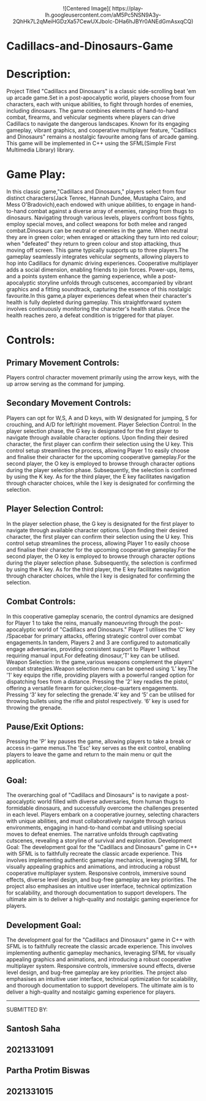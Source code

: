
<div align="center">
  ![Centered Image](
https://play-lh.googleusercontent.com/aM5Pc5NSN9A3y-2QhHk7L2qMeiHGDzXa57CewUXJbolc-DHa6hJBYr0ANEdGmAsxqCQ)
</div>




# Cadillacs-and-Dinosaurs-Game


# Description:

Project Titled "Cadillacs and Dinosaurs" is a classic side-scrolling beat 'em up arcade
game.Set in a post-apocalyptic world, players choose from four characters, each
with unique abilities, to fight through hordes of enemies, including dinosaurs. The
game combines elements of hand-to-hand combat, firearms, and vehicular segments
where players can drive Cadillacs to navigate the dangerous landscapes. Known for
its engaging gameplay, vibrant graphics, and cooperative multiplayer feature,
"Cadillacs and Dinosaurs" remains a nostalgic favourite among fans of arcade
gaming.
This game will be implemented in C++ using the SFML(Simple First Multimedia
Library) library.

# Game Play:

In this classic game,"Cadillacs and Dinosaurs," players select from four distinct
characters(Jack Tenrec, Hannah Dundee, Mustapha Cairo, and Mess
O'Bradovich),each endowed with unique abilities, to engage in hand-to-hand combat
against a diverse array of enemies, ranging from thugs to dinosaurs. Navigating
through various levels, players confront boss fights, employ special moves, and
collect weapons for both melee and ranged combat.Dinosaurs can be neutral or
enemies in the game. When neutral they are in green color; when enraged or
attacking they turn into red colour; when "defeated" they return to green colour and
stop attacking, thus moving off screen. This game typically supports up to three
players.The gameplay seamlessly integrates vehicular segments, allowing players to
hop into Cadillacs for dynamic driving experiences. Cooperative multiplayer adds a
social dimension, enabling friends to join forces. Power-ups, items, and a points
system enhance the gaming experience, while a post-apocalyptic storyline unfolds
through cutscenes, accompanied by vibrant graphics and a fitting soundtrack,
capturing the essence of this nostalgic favourite.In this game,a player experiences
defeat when their character's health is fully depleted during gameplay. This
straightforward system involves continuously monitoring the character's health
status. Once the health reaches zero, a defeat condition is triggered for that player.


# Controls:

## Primary Movement Controls:
Players control character movement primarily using the arrow keys, with the up
arrow serving as the command for jumping.


## Secondary Movement Controls:
Players can opt for W,S, A and D keys, with W designated for jumping, S for
crouching, and A/D for left/right movement.
Player Selection Control:
In the player selection phase, the G key is designated for the first player to navigate
through available character options. Upon finding their desired character, the first
player can confirm their selection using the U key. This control setup streamlines the
process, allowing Player 1 to easily choose and finalise their character for the
upcoming cooperative gameplay.For the second player, the O key is employed to
browse through character options during the player selection phase. Subsequently,
the selection is confirmed by using the K key. As for the third player, the E key
facilitates navigation through character choices, while the I key is designated for
confirming the selection.

## Player Selection Control:
In the player selection phase, the G key is designated for the first player to navigate
through available character options. Upon finding their desired character, the first
player can confirm their selection using the U key. This control setup streamlines the
process, allowing Player 1 to easily choose and finalise their character for the
upcoming cooperative gameplay.For the second player, the O key is employed to
browse through character options during the player selection phase. Subsequently,
the selection is confirmed by using the K key. As for the third player, the E key
facilitates navigation through character choices, while the I key is designated for
confirming the selection.

## Combat Controls:
In this cooperative gameplay scenario, the control dynamics are designed for Player
1 to take the reins, manually manoeuvring through the post-apocalyptic world of
"Cadillacs and Dinosaurs." Player 1 utilises the ‘C’ key /Spacebar for primary attacks, offering strategic control over combat engagements.In tandem, Players 2
and 3 are configured to automatically engage adversaries, providing consistent
support to Player 1 without requiring manual input.For defeating dinosaur,’T’ key can
be utilised.
Weapon Selection:
In the game,various weapons complement the players' combat strategies.Weapon
selection menu can be opened using ‘L’ key.The '1' key equips the rifle, providing
players with a powerful ranged option for dispatching foes from a distance. Pressing
the '2' key readies the pistol, offering a versatile firearm for quicker,close-quarters
engagements. Pressing ‘3’ key for selecting the grenade.‘4’ key and ‘5’ can be
utilised for throwing bullets using the rifle and pistol respectively. ‘6’ key is used for
throwing the grenade.

## Pause/Exit Options:

Pressing the 'P' key pauses the game, allowing players to take a break or access
in-game menus.The 'Esc' key serves as the exit control, enabling players to leave
the game and return to the main menu or quit the application.

## Goal:
The overarching goal of "Cadillacs and Dinosaurs" is to navigate a post-apocalyptic
world filled with diverse adversaries, from human thugs to formidable dinosaurs, and
successfully overcome the challenges presented in each level. Players embark on a
cooperative journey, selecting characters with unique abilities, and must
collaboratively navigate through various environments, engaging in hand-to-hand
combat and utilising special moves to defeat enemies. The narrative unfolds through
captivating cutscenes, revealing a storyline of survival and exploration.
Development Goal:
The development goal for the "Cadillacs and Dinosaurs" game in C++ with SFML is
to faithfully recreate the classic arcade experience. This involves implementing
authentic gameplay mechanics, leveraging SFML for visually appealing graphics and
animations, and introducing a robust cooperative multiplayer system. Responsive
controls, immersive sound effects, diverse level design, and bug-free gameplay are
key priorities. The project also emphasises an intuitive user interface, technical
optimization for scalability, and thorough documentation to support developers. The
ultimate aim is to deliver a high-quality and nostalgic gaming experience for players.

## Development Goal:
The development goal for the "Cadillacs and Dinosaurs" game in C++ with SFML is
to faithfully recreate the classic arcade experience. This involves implementing
authentic gameplay mechanics, leveraging SFML for visually appealing graphics and
animations, and introducing a robust cooperative multiplayer system. Responsive
controls, immersive sound effects, diverse level design, and bug-free gameplay are
key priorities. The project also emphasises an intuitive user interface, technical
optimization for scalability, and thorough documentation to support developers. The
ultimate aim is to deliver a high-quality and nostalgic gaming experience for players.

---------------------------------------------------------------------------------------------
SUBMITTED BY:

## Santosh Saha
## 2021331091

## Partha Protim Biswas
## 2021331015
